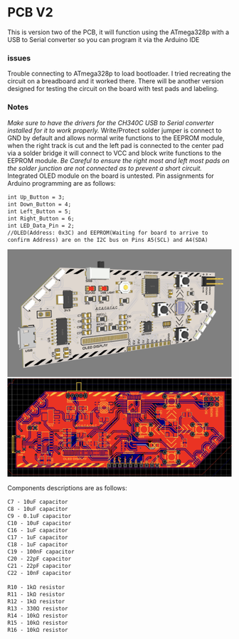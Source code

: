 # PCB V2
This is version two of the PCB, it will function using the ATmega328p with a USB to Serial converter so you can program it via the Arduino IDE

### issues
Trouble connecting to ATmega328p to load bootloader. I tried recreating the circuit on a breadboard and it worked there. There will be another version designed for testing the circuit on the board with test pads and labeling.

### Notes 
*Make sure to have the drivers for the CH340C USB to Serial converter installed for it to work properly.* Write/Protect solder jumper is connect to GND by default and allows normal write functions to the EEPROM module, when the right track is cut and the left pad is connected to the center pad via a solder bridge it will connect to VCC and block write functions to the EEPROM module. *Be Careful to ensure the right most and left most pads on the solder junction are not connected as to prevent a short circuit.* Integrated OLED module on the board is untested. Pin assignments for Arduino programming are as follows:
```
int Up_Button = 3;
int Down_Button = 4;
int Left_Button = 5;
int Right_Button = 6;
int LED_Data_Pin = 2;
//OLED(Address: 0x3C) and EEPROM(Waiting for board to arrive to confirm Address) are on the I2C bus on Pins A5(SCL) and A4(SDA)
```
![BoardLayout](Board_Preview.png)
![BoardLayout](Board_Layout.png)

Components descriptions are as follows:
```
C7 - 10uF capacitor
C8 - 10uF capacitor
C9 - 0.1uF capacitor
C10 - 10uF capacitor
C16 - 1uF capacitor
C17 - 1uF capacitor
C18 - 1uF capacitor
C19 - 100nF capacitor
C20 - 22pF capacitor
C21 - 22pF capacitor
C22 - 10nF capacitor

R10 - 1kΩ resistor
R11 - 1kΩ resistor
R12 - 1kΩ resistor
R13 - 330Ω resistor
R14 - 10kΩ resistor
R15 - 10kΩ resistor
R16 - 10kΩ resistor
```